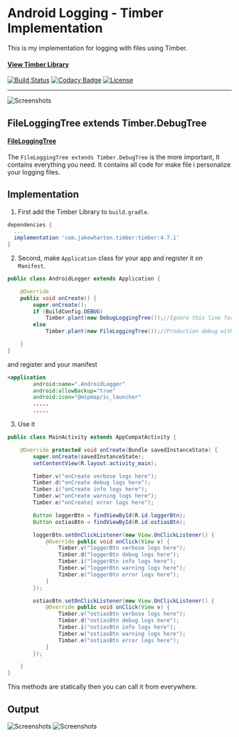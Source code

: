 # Android Logging - Timber Implementation

This is my implementation for logging with files using Timber.

#### [View Timber Library](https://github.com/JakeWharton/timber)

[![Build Status](https://travis-ci.org/afollestad/material-dialogs.svg)](https://travis-ci.org/afollestad/material-dialogs)
[![Codacy Badge](https://api.codacy.com/project/badge/Grade/0a4acc30a9ce440087f7688735359bb8)](https://www.codacy.com/app/drummeraidan_50/material-dialogs?utm_source=github.com&amp;utm_medium=referral&amp;utm_content=afollestad/material-dialogs&amp;utm_campaign=Badge_Grade)
[![License](https://img.shields.io/badge/License-Apache%202.0-blue.svg)](https://opensource.org/licenses/Apache-2.0)

---

![Screenshots](https://raw.githubusercontent.com/pjdepractica/android-logger/master/art/showcase-picture.png)

## FileLoggingTree extends Timber.DebugTree

#### [FileLoggingTree](documentation/CORE.md)

The `FileLoggingTree extends Timber.DebugTree` is the more important, It contains everything you need. It contains all
code for make file i personalize your logging files.


## Implementation

1. First add the Timber Library to `build.gradle`.

```gradle
dependencies {
  ...
  implementation 'com.jakewharton.timber:timber:4.7.1'
}
```

2. Second, make `Application` class for your app and register it on `Manifest`.

```java
public class AndroidLogger extends Application {

    @Override
    public void onCreate() {
        super.onCreate();
        if (BuildConfig.DEBUG)
            Timber.plant(new DebugLoggingTree());//Ignore this line for debug
        else
            Timber.plant(new FileLoggingTree());//Production debug with file

    }
}
```

and register and your manifest

```xml
<application
        android:name=".AndroidLogger"
        android:allowBackup="true"
        android:icon="@mipmap/ic_launcher"
        .....
        .....
```

3. Use it

```java
public class MainActivity extends AppCompatActivity {

    @Override protected void onCreate(Bundle savedInstanceState) {
        super.onCreate(savedInstanceState);
        setContentView(R.layout.activity_main);

        Timber.v("onCreate verbose logs here");
        Timber.d("onCreate debug logs here");
        Timber.i("onCreate info logs here");
        Timber.w("onCreate warning logs here");
        Timber.e("onCreate[ error logs here");

        Button loggerBtn = findViewById(R.id.loggerBtn);
        Button ostiasBtn = findViewById(R.id.ostiasBtn);

        loggerBtn.setOnClickListener(new View.OnClickListener() {
            @Override public void onClick(View v) {
                Timber.v("loggerBtn verbose logs here");
                Timber.d("loggerBtn debug logs here");
                Timber.i("loggerBtn info logs here");
                Timber.w("loggerBtn warning logs here");
                Timber.e("loggerBtn error logs here");
            }
        });

        ostiasBtn.setOnClickListener(new View.OnClickListener() {
            @Override public void onClick(View v) {
                Timber.v("ostiasBtn verbose logs here");
                Timber.d("ostiasBtn debug logs here");
                Timber.i("ostiasBtn info logs here");
                Timber.w("ostiasBtn warning logs here");
                Timber.e("ostiasBtn error logs here");
            }
        });

    }
}
```

This methods are statically then you can call it from everywhere.

## Output

![Screenshots](https://raw.githubusercontent.com/pjdepractica/android-logger/master/art/output.png)
![Screenshots](https://raw.githubusercontent.com/pjdepractica/android-logger/master/art/output-dark.png)

